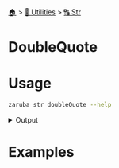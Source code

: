 <!--startTocHeader-->
[🏠](../../README.md) > [🔧 Utilities](../README.md) > [🔠 Str](README.md)
# DoubleQuote
<!--endTocHeader-->

# Usage


```bash
zaruba str doubleQuote --help
```
 
<details>
<summary>Output</summary>
 
```````
Double quote string

Usage:
  zaruba str doubleQuote <string> [flags]

Flags:
  -h, --help   help for doubleQuote
```````
</details>


# Examples



<!--startTocSubtopic-->

<!--endTocSubtopic-->